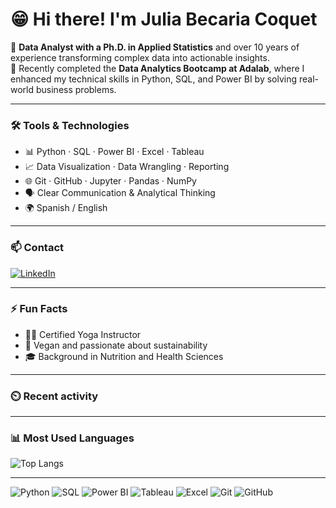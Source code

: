
# 😁 Hi there! I'm Julia Becaria Coquet

🎯 **Data Analyst with a Ph.D. in Applied Statistics** and over 10 years of experience transforming complex data into actionable insights.  
🚀 Recently completed the **Data Analytics Bootcamp at Adalab**, where I enhanced my technical skills in Python, SQL, and Power BI by solving real-world business problems.  

---

### 🛠️ Tools & Technologies

- 📊 Python · SQL · Power BI · Excel · Tableau  
- 📈 Data Visualization · Data Wrangling · Reporting  
- 🌐 Git · GitHub · Jupyter · Pandas · NumPy  
- 🗣️ Clear Communication & Analytical Thinking  
- 🌍 Spanish / English

---

### 📫 Contact

[![LinkedIn](https://img.shields.io/badge/LinkedIn-Julia%20Becaria%20Coquet-0077B5?style=for-the-badge&logo=linkedin&logoColor=white)](https://www.linkedin.com/in/julia-becaria-coquet/)

---

### ⚡ Fun Facts

- 🧘‍♀️ Certified Yoga Instructor  
- 🥑 Vegan and passionate about sustainability  
- 🎓 Background in Nutrition and Health Sciences

---
### ⏲️ Recent activity

<!--RECENT_ACTIVITY:start-->
<!--RECENT_ACTIVITY:end-->
---
### 📊 Most Used Languages

![Top Langs](https://github-readme-stats.vercel.app/api/top-langs/?username=juliabeco&layout=compact&theme=default)

<!--
### 📊 GitHub Stats (oculto por ahora)

![Julia's GitHub Stats](https://github-readme-stats.vercel.app/api?username=juliabeco&show_icons=true&theme=default&hide_title=true)
-->
---
<p>
  <img src="https://img.shields.io/badge/Python-3776AB?style=for-the-badge&logo=python&logoColor=white" alt="Python"/>
  <img src="https://img.shields.io/badge/SQL-4479A1?style=for-the-badge&logo=mysql&logoColor=white" alt="SQL"/>
  <img src="https://img.shields.io/badge/Power%20BI-F2C811?style=for-the-badge&logo=powerbi&logoColor=black" alt="Power BI"/>
  <img src="https://img.shields.io/badge/Tableau-E97627?style=for-the-badge&logo=tableau&logoColor=white" alt="Tableau"/>
  <img src="https://img.shields.io/badge/Excel-217346?style=for-the-badge&logo=microsoft-excel&logoColor=white" alt="Excel"/>
  <img src="https://img.shields.io/badge/Git-F05032?style=for-the-badge&logo=git&logoColor=white" alt="Git"/>
  <img src="https://img.shields.io/badge/GitHub-181717?style=for-the-badge&logo=github&logoColor=white" alt="GitHub"/>
</p>

